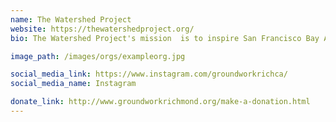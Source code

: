 ```yaml
---
name: The Watershed Project
website: https://thewatershedproject.org/
bio: The Watershed Project's mission  is to inspire San Francisco Bay Area communities to understand, appreciate, and protect our local watersheds.

image_path: /images/orgs/exampleorg.jpg

social_media_link: https://www.instagram.com/groundworkrichca/
social_media_name: Instagram

donate_link: http://www.groundworkrichmond.org/make-a-donation.html
---
```

